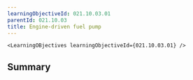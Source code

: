 ```yaml
---
learningObjectiveId: 021.10.03.01
parentId: 021.10.03
title: Engine-driven fuel pump
---
```


```tsx eval
<LearningOBjectives learningObjectiveId={021.10.03.01} />
```

## Summary
